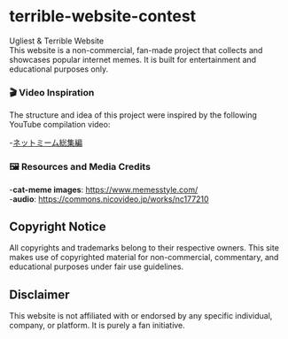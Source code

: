 # terrible-website-contest
Ugliest & Terrible Website  
This website is a non-commercial, fan-made project that collects and showcases popular internet memes. It is built for entertainment and educational purposes only.  

### 🎬 Video Inspiration
The structure and idea of this project were inspired by the following YouTube compilation video:  

-[ネットミーム総集編](https://www.youtube.com/watch?v=DM034iA7n9I)  

### 🖼 Resources and Media Credits
-**cat-meme images**: https://www.memesstyle.com/   
-**audio**: https://commons.nicovideo.jp/works/nc177210  


## Copyright Notice
All copyrights and trademarks belong to their respective owners. This site makes use of copyrighted material for non-commercial, commentary, and educational purposes under fair use guidelines.  

## Disclaimer
This website is not affiliated with or endorsed by any specific individual, company, or platform. It is purely a fan initiative.  